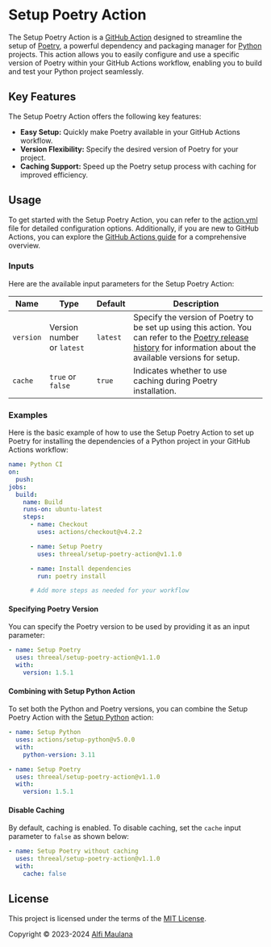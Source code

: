 # Setup Poetry Action

The Setup Poetry Action is a [GitHub Action](https://github.com/features/actions) designed to streamline the setup of [Poetry](https://python-poetry.org/), a powerful dependency and packaging manager for [Python](https://www.python.org/) projects. This action allows you to easily configure and use a specific version of Poetry within your GitHub Actions workflow, enabling you to build and test your Python project seamlessly.

## Key Features

The Setup Poetry Action offers the following key features:

- **Easy Setup:** Quickly make Poetry available in your GitHub Actions workflow.
- **Version Flexibility:** Specify the desired version of Poetry for your project.
- **Caching Support:** Speed up the Poetry setup process with caching for improved efficiency.

## Usage

To get started with the Setup Poetry Action, you can refer to the [action.yml](./action.yml) file for detailed configuration options. Additionally, if you are new to GitHub Actions, you can explore the [GitHub Actions guide](https://docs.github.com/en/actions/learn-github-actions/understanding-github-actions) for a comprehensive overview.

### Inputs

Here are the available input parameters for the Setup Poetry Action:

| Name | Type | Default | Description |
| --- | --- | --- | --- |
| `version` | Version number or `latest` | `latest` | Specify the version of Poetry to be set up using this action. You can refer to the [Poetry release history](https://pypi.org/project/poetry/#history) for information about the available versions for setup. |
| `cache` | `true` or `false` | `true` | Indicates whether to use caching during Poetry installation. |

### Examples

Here is the basic example of how to use the Setup Poetry Action to set up Poetry for installing the dependencies of a Python project in your GitHub Actions workflow:

```yaml
name: Python CI
on:
  push:
jobs:
  build:
    name: Build
    runs-on: ubuntu-latest
    steps:
      - name: Checkout
        uses: actions/checkout@v4.2.2

      - name: Setup Poetry
        uses: threeal/setup-poetry-action@v1.1.0

      - name: Install dependencies
        run: poetry install

      # Add more steps as needed for your workflow
```

#### Specifying Poetry Version

You can specify the Poetry version to be used by providing it as an input parameter:

```yaml
- name: Setup Poetry
  uses: threeal/setup-poetry-action@v1.1.0
  with:
    version: 1.5.1
```

#### Combining with Setup Python Action

To set both the Python and Poetry versions, you can combine the Setup Poetry Action with the [Setup Python](https://github.com/actions/setup-python) action:

```yaml
- name: Setup Python
  uses: actions/setup-python@v5.0.0
  with:
    python-version: 3.11

- name: Setup Poetry
  uses: threeal/setup-poetry-action@v1.1.0
  with:
    version: 1.5.1
```

#### Disable Caching

By default, caching is enabled. To disable caching, set the `cache` input parameter to `false` as shown below:

```yaml
- name: Setup Poetry without caching
  uses: threeal/setup-poetry-action@v1.1.0
  with:
    cache: false
```

## License

This project is licensed under the terms of the [MIT License](./LICENSE).

Copyright © 2023-2024 [Alfi Maulana](https://github.com/threeal/)
